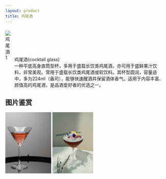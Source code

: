 ```yaml
---
layout: product
title: 鸡尾酒
---
```


<div style="display:flex;align-items:flex-end;margin-top:20px">
<img src="/assets/css/c3.jpg" class="img-fluid" alt="鸡尾酒1" style="height:180px;"/>
<div style="margin-left:10px">
<div class="glass-title">鸡尾酒(cocktail glass)</div>
一种平底高身直筒型杯，多用于盛载长饮类鸡尾酒，亦可用于盛鲜果汁饮料，非常美观。常用于盛载长饮类鸡尾酒或软饮料。其杯型圆润，容量适中，多为224ml（盎司），能够快速醒酒并保留酒体香气。适用于内容丰富、颜值高的鸡尾酒，是品酒爱好者的优选之一。
</div>
</div>

## 图片鉴赏

<img src="/assets/css/images/glass/glass-3-1.png" class="img-fluid" alt="鸡尾酒2" style="height:20vw;"/>
<img src="/assets/css/images/glass/glass-3-2.png" class="img-fluid" alt="鸡尾酒3" style="height:20vw;"/>

